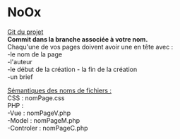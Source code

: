 # NoOx
<u>Git du projet </u>
<br>
<b> Commit dans la branche associée à votre nom. </b>
<br>
Chaqu'une de vos pages doivent avoir une en tête avec :
<br>
  -le nom de la page
<br>
  -l'auteur
<br>
  -le début de la création - la fin de la création
<br>
  -un brief

<u>Sémantiques des noms de fichiers :</u>
<br>
CSS : nomPage.css
<br>
PHP :
<br>
    -Vue : nomPageV.php
    <br>
    -Model : nomPageM.php
    <br>
    -Controler : nomPageC.php
    <br>
